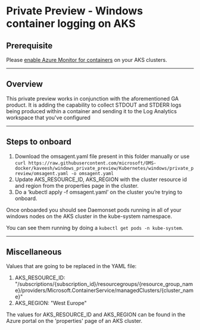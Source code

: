 # Private Preview - Windows container logging on AKS #

## Prerequisite

Please [enable Azure Monitor for containers](https://docs.microsoft.com/en-us/azure/azure-monitor/insights/container-insights-onboard) on your AKS clusters.

-----------

## Overview

This private preview works in conjunction with the aforementioned GA product. It is adding the capability to collect STDOUT and STDERR logs being produced within a container and sending it to the Log Analytics workspace that you've configured

-----------

## Steps to onboard

1.	Download the omsagent.yaml file present in this folder manually or use `curl https://raw.githubusercontent.com/microsoft/OMS-docker/kaveesh/windows_private_preview/Kubernetes/windows/private_preview/omsagent.yaml -o omsagent.yaml`
2.	Update AKS_RESOURCE_ID, AKS_REGION with the cluster resource id and region from the properties page in the cluster.
4.	Do a ‘kubectl apply -f omsagent.yaml’ on the cluster you’re trying to onboard.

Once onboarded you should see Daemonset pods running in all of your windows nodes on the AKS cluster in the kube-system namespace.

You can see them running by doing a `kubectl get pods -n kube-system`.

-----------

## Miscellaneous

Values that are going to be replaced in the YAML file:

1.  AKS_RESOURCE_ID: "/subscriptions/{subscription_id}/resourcegroups/{resource_group_name}/providers/Microsoft.ContainerService/managedClusters/{cluster_name}"
2.  AKS_REGION: "West Europe"

The values for AKS_RESOURCE_ID and AKS_REGION can be found in the Azure portal on the 'properties' page of an AKS cluster.
